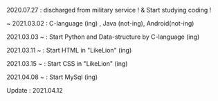 2020.07.27 : discharged from military service ! & Start studying coding !

~ 2021.03.02 : C-language (ing) , Java (not-ing), Android(not-ing)

2021.03.03 ~ : Start Python and Data-structure by C-language (ing)

2021.03.11 ~ : Start HTML in "LikeLion" (ing)

2021.03.15 ~ : Start CSS in "LikeLion" (ing)

2021.04.08 ~ : Start MySql (ing)

Update : 2021.04.12
